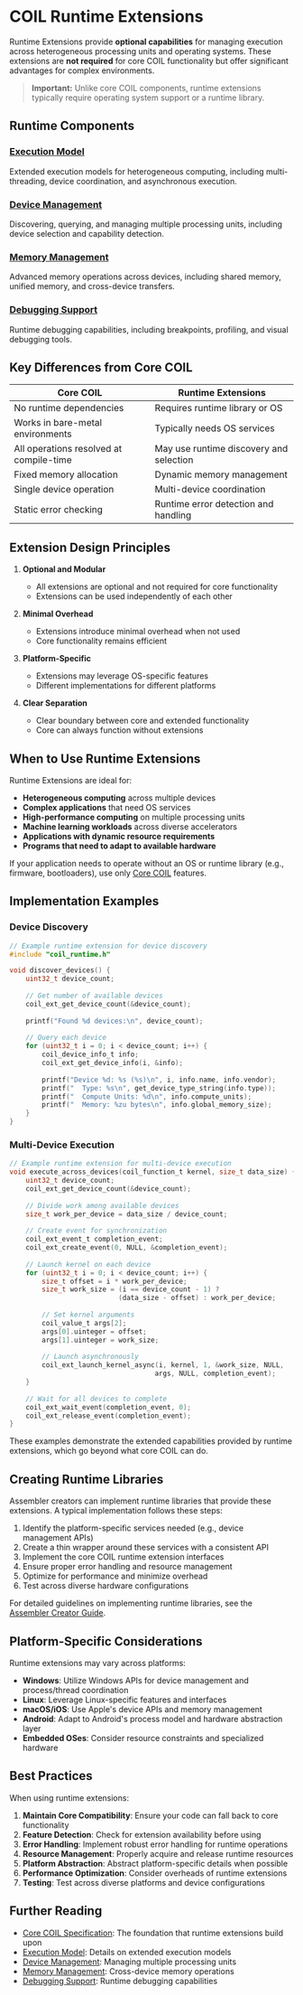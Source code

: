 # COIL Runtime Extensions

Runtime Extensions provide **optional capabilities** for managing execution across heterogeneous processing units and operating systems. These extensions are **not required** for core COIL functionality but offer significant advantages for complex environments.

> **Important:** Unlike core COIL components, runtime extensions typically require operating system support or a runtime library.

## Runtime Components

### [Execution Model](execution-model.md)
Extended execution models for heterogeneous computing, including multi-threading, device coordination, and asynchronous execution.

### [Device Management](device-management.md)
Discovering, querying, and managing multiple processing units, including device selection and capability detection.

### [Memory Management](memory-management.md)
Advanced memory operations across devices, including shared memory, unified memory, and cross-device transfers.

### [Debugging Support](debugging.md)
Runtime debugging capabilities, including breakpoints, profiling, and visual debugging tools.

## Key Differences from Core COIL

| Core COIL | Runtime Extensions |
|-----------|-------------------|
| No runtime dependencies | Requires runtime library or OS |
| Works in bare-metal environments | Typically needs OS services |
| All operations resolved at compile-time | May use runtime discovery and selection |
| Fixed memory allocation | Dynamic memory management |
| Single device operation | Multi-device coordination |
| Static error checking | Runtime error detection and handling |

## Extension Design Principles

1. **Optional and Modular**
   - All extensions are optional and not required for core functionality
   - Extensions can be used independently of each other

2. **Minimal Overhead**
   - Extensions introduce minimal overhead when not used
   - Core functionality remains efficient

3. **Platform-Specific**
   - Extensions may leverage OS-specific features
   - Different implementations for different platforms

4. **Clear Separation**
   - Clear boundary between core and extended functionality
   - Core can always function without extensions

## When to Use Runtime Extensions

Runtime Extensions are ideal for:

- **Heterogeneous computing** across multiple devices
- **Complex applications** that need OS services
- **High-performance computing** on multiple processing units
- **Machine learning workloads** across diverse accelerators
- **Applications with dynamic resource requirements**
- **Programs that need to adapt to available hardware**

If your application needs to operate without an OS or runtime library (e.g., firmware, bootloaders), use only [Core COIL](../core-spec/README.md) features.

## Implementation Examples

### Device Discovery

```c
// Example runtime extension for device discovery
#include "coil_runtime.h"

void discover_devices() {
    uint32_t device_count;
    
    // Get number of available devices
    coil_ext_get_device_count(&device_count);
    
    printf("Found %d devices:\n", device_count);
    
    // Query each device
    for (uint32_t i = 0; i < device_count; i++) {
        coil_device_info_t info;
        coil_ext_get_device_info(i, &info);
        
        printf("Device %d: %s (%s)\n", i, info.name, info.vendor);
        printf("  Type: %s\n", get_device_type_string(info.type));
        printf("  Compute Units: %d\n", info.compute_units);
        printf("  Memory: %zu bytes\n", info.global_memory_size);
    }
}
```

### Multi-Device Execution

```c
// Example runtime extension for multi-device execution
void execute_across_devices(coil_function_t kernel, size_t data_size) {
    uint32_t device_count;
    coil_ext_get_device_count(&device_count);
    
    // Divide work among available devices
    size_t work_per_device = data_size / device_count;
    
    // Create event for synchronization
    coil_ext_event_t completion_event;
    coil_ext_create_event(0, NULL, &completion_event);
    
    // Launch kernel on each device
    for (uint32_t i = 0; i < device_count; i++) {
        size_t offset = i * work_per_device;
        size_t work_size = (i == device_count - 1) ? 
                           (data_size - offset) : work_per_device;
        
        // Set kernel arguments
        coil_value_t args[2];
        args[0].uinteger = offset;
        args[1].uinteger = work_size;
        
        // Launch asynchronously
        coil_ext_launch_kernel_async(i, kernel, 1, &work_size, NULL, 
                                    args, NULL, completion_event);
    }
    
    // Wait for all devices to complete
    coil_ext_wait_event(completion_event, 0);
    coil_ext_release_event(completion_event);
}
```

These examples demonstrate the extended capabilities provided by runtime extensions, which go beyond what core COIL can do.

## Creating Runtime Libraries

Assembler creators can implement runtime libraries that provide these extensions. A typical implementation follows these steps:

1. Identify the platform-specific services needed (e.g., device management APIs)
2. Create a thin wrapper around these services with a consistent API
3. Implement the core COIL runtime extension interfaces
4. Ensure proper error handling and resource management
5. Optimize for performance and minimize overhead
6. Test across diverse hardware configurations

For detailed guidelines on implementing runtime libraries, see the [Assembler Creator Guide](../assembler-guide/README.md).

## Platform-Specific Considerations

Runtime extensions may vary across platforms:

- **Windows**: Utilize Windows APIs for device management and process/thread coordination
- **Linux**: Leverage Linux-specific features and interfaces
- **macOS/iOS**: Use Apple's device APIs and memory management
- **Android**: Adapt to Android's process model and hardware abstraction layer
- **Embedded OSes**: Consider resource constraints and specialized hardware

## Best Practices

When using runtime extensions:

1. **Maintain Core Compatibility**: Ensure your code can fall back to core functionality
2. **Feature Detection**: Check for extension availability before using
3. **Error Handling**: Implement robust error handling for runtime operations
4. **Resource Management**: Properly acquire and release runtime resources
5. **Platform Abstraction**: Abstract platform-specific details when possible
6. **Performance Optimization**: Consider overheads of runtime extensions
7. **Testing**: Test across diverse platforms and device configurations

## Further Reading

- [Core COIL Specification](../core-spec/README.md): The foundation that runtime extensions build upon
- [Execution Model](execution-model.md): Details on extended execution models
- [Device Management](device-management.md): Managing multiple processing units
- [Memory Management](memory-management.md): Cross-device memory operations
- [Debugging Support](debugging.md): Runtime debugging capabilities